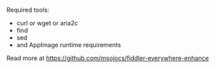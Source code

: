 Required tools:

- curl or wget or aria2c
- find
- sed
- and AppImage runtime requirements

Read more at https://github.com/msojocs/fiddler-everywhere-enhance
